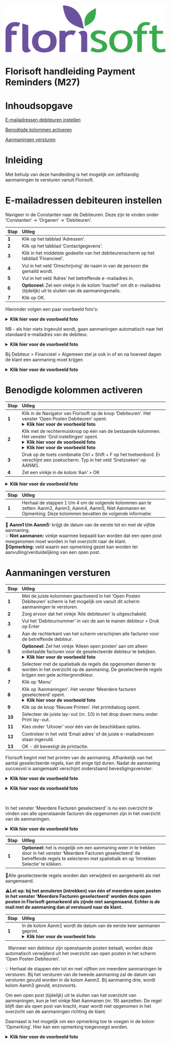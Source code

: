 <img src="../../fslogo.png"/>

# Florisoft handleiding Payment Reminders (M27)

# Inhoudsopgave 

[E-mailadressen debiteuren instellen](#optioneel-mailadressen-debiteuren-instellen)

[Benodigde kolommen activeren](#benodigde-kolommen-activeren)

[Aanmaningen versturen](#aanmaningen-versturen)

# Inleiding

Met behulp van deze handleiding is het mogelijk om zelfstandig aanmaningen te versturen vanuit Florisoft.

# E-mailadressen debiteuren instellen

Navigeer in de Constanten naar de Debiteuren. Deze zijn te vinden onder ‘Constanten’ -> ‘Organen’ -> ‘Debiteuren’.


|Stap|Uitleg|
|:--|:--|
|**1**| Klik op het tabblad ‘Adressen’.
|**2**| Klik op het tabblad ‘Contactgegevens’.
|**3**|Klik in het middelste gedeelte van het debiteurenscherm op het tabblad ‘Financieel’.
|**4**| Vul in het veld ‘Omschrijving’ de naam in van de persoon die gemaild wordt.
|**5**|Vul in het veld ‘Adres’ het betreffende e-mailadres in.
|**6**| **Optioneel:** Zet een vinkje in de kolom ‘Inactief’ om dit e-mailadres (tijdelijk) uit te sluiten van de aanmaningsmails.
|**7**| Klik op OK.

Hieronder volgen een paar voorbeeld foto's:
<details><summary><b>Klik hier voor de voorbeeld foto</b></summary><img src=".Gebruikershandleiding Aanmanen\media\image2.png"/></details>

NB - als hier niets ingevuld wordt, gaan aanmaningen automatisch naar het standaard e-mailadres van de debiteur.

<details><summary><b>Klik hier voor de voorbeeld foto</b></summary><img src=".Gebruikershandleiding Aanmanen\media\image3.png"/></details>

Bij Debiteur > Financieel > Algemeen stel je ook in of en na hoeveel dagen de klant een aanmaning moet krijgen

<details><summary><b>Klik hier voor de voorbeeld foto</b></summary><img src=".Gebruikershandleiding Aanmanen\media\image2-1.png"/></details>


# Benodigde kolommen activeren

|Stap|Uitleg|
|:--|:--|
|**1**| Klik in de Navigator van Florisoft op de knop ‘Debiteuren’. Het venster ‘Open Posten Debiteuren’ opent.<details><summary><b>Klik hier voor de voorbeeld foto</b></summary><img src=".Gebruikershandleiding Aanmanen\media\image4.png"/></details>
|**2**| Klik met de rechtermuisknop op één van de bestaande kolommen. Het venster ‘Grid instellingen’ opent.<details><summary><b>Klik hier voor de voorbeeld foto</b></summary><img src=".Gebruikershandleiding Aanmanen\media\image5.png"/></details><details><summary><b>Klik hier voor de voorbeeld foto</b></summary><img src=".Gebruikershandleiding Aanmanen\media\image6.png"/></details>
|**3**| Druk op de toets combinatie Ctrl + Shift + F op het toetsenbord. Er verschijnt een zoekscherm. Typ in het veld ‘Snelzoeken’ op AANM1. 
|**4**| Zet een vinkje in de kolom ‘Aan’ > OK
<details><summary><b>Klik hier voor de voorbeeld foto</b></summary><img src=".Gebruikershandleiding Aanmanen\media\image7.png"/></details> 

|Stap|Uitleg|
|:--|:--|
|**1**| Herhaal de stappen 1 t/m 4 om de volgende kolommen aan te zetten: Aanm2, Aanm3, Aanm4, Aanm5, Niet Aanmanen en Opmerking. Deze kolommen bevatten de volgende informatie:

:memo: **Aanm1 t/m Aanm5:** krijgt de datum van de eerste tot en met de vijfde aanmaning.  
:bulb: **Niet aanmanen:** vinkje waarmee bepaald kan worden dat een open post meegenomen moet worden in het overzicht naar de klant.  
:memo:**Opmerking:** veld waarin een opmerking gezet kan worden ter aanvulling/verduidelijking van een open post.

# Aanmaningen versturen

|Stap|Uitleg|
|:--|:--|
|**1**| Met de juiste kolommen geactiveerd in het ‘Open Posten Debiteuren’ scherm is het mogelijk om vanuit dit scherm aanmaningen te versturen.
|**2**|Zorg ervoor dat het vinkje ‘Alle debiteuren’ is uitgeschakeld.
|**3**| Vul het ‘Debiteurnummer’ in van de aan te manen debiteur > Druk op Enter
|**4**| Aan de rechterkant van het scherm verschijnen alle facturen voor de betreffende debiteur.
|**5**| **Optioneel:** Zet het vinkje ‘Alleen open posten’ aan om alleen onbetaalde facturen voor de geselecteerde debiteur te bekijken. <details><summary><b>Klik hier voor de voorbeeld foto</b></summary><img src=".Gebruikershandleiding Aanmanen\media\image8.png"/></details>
|**6**|Selecteer met de spatiebalk de regels die opgenomen dienen te worden in het overzicht op de aanmaning. De geselecteerde regels krijgen een gele achtergrondkleur.
|**7**|Klik op ‘Menu’
|**8**|Klik op ‘Aanmaningen’. Het venster ‘Meerdere facturen geselecteerd’ opent. <details><summary><b>Klik hier voor de voorbeeld foto</b></summary><img src=".Gebruikershandleiding Aanmanen\media\image9.png"/></details>
|**9**|Klik op de knop ‘Nieuwe Printen’. Het printdialoog opent.
|**10**| Selecteer de juiste lay-out (nr. 10) in het drop down menu onder Print lay-out.
|**11**| Kies onder ‘Uitvoer’ voor één van de beschikbare opties.
|**12**| Controleer in het veld ‘Email adres’ of de juiste e-mailadressen staan ingevuld.
|**13**| OK - dit bevestigt de printactie.

Florisoft begint met het printen van de aanmaning. Afhankelijk van het aantal geselecteerde regels, kan dit enige tijd duren. Nadat de aanmaning succesvol is aangemaakt verschijnt onderstaand bevestigingsvenster:<details><summary><b>Klik hier voor de voorbeeld foto</b></summary><img src=".Gebruikershandleiding Aanmanen\media\image10.png"/></details>

<details><summary><b>Klik hier voor de voorbeeld foto</b></summary><img src=".Gebruikershandleiding Aanmanen\media\image11.png"/></details>

&nbsp;

In het venster ‘Meerdere Facturen geselecteerd’ is nu een overzicht te vinden van alle openstaande facturen die opgenomen zijn in het overzicht van de aanmaningen.

<details><summary><b>Klik hier voor de voorbeeld foto</b></summary><img src=".Gebruikershandleiding Aanmanen\media\image12.png"/></details>

|Stap|Uitleg|
|:--|:--|
|**1**| **Optioneel:** het is mogelijk om een aanmaning weer in te trekken door in het venster ‘Meerdere Facturen geselecteerd’ de betreffende regels te selecteren met spatiebalk en op ‘Intrekken Selectie’ te klikken.
:memo:Alle geselecteerde regels worden dan verwijderd en aangemerkt als niet aangemaand.

:warning:**Let op: bij het annuleren (intrekken) van één of meerdere open posten in het venster ‘Meerdere Facturen geselecteerd’ worden deze open posten in Florisoft gemarkeerd als zijnde niet aangemaand. Echter is de mail met de aanmaning dan al verstuurd naar de klant.**

|Stap|Uitleg|
|:--|:--|
|**1**|In de kolom Aanm1 wordt de datum van de eerste keer aanmanen geprint. <details><summary><b>Klik hier voor de voorbeeld foto</b></summary><img src=".Gebruikershandleiding Aanmanen\media\image13.png"/></details>

&nbsp;
Wanneer een debiteur zijn openstaande posten betaalt, worden deze automatisch verwijderd uit het overzicht van open posten in het scherm ‘Open Posten Debiteuren’.

:bulb: Herhaal de stappen één tot en met vijftien om meerdere aanmaningen te versturen. Bij het versturen van de tweede aanmaning zal de datum van versturen gevuld worden in de kolom Aanm2. Bij aanmaning drie, wordt kolom Aanm3 gevuld, enzovoorts.

Om een open post (tijdelijk) uit te sluiten van het overzicht van aanmaningen, kun je het vinkje Niet Aanmanen (nr. 19) aanzetten. De regel blijft dan als open post van kracht, maar wordt niet opgenomen in het overzicht van de aanmaningen richting de klant.

Daarnaast is het mogelijk om een opmerking toe te voegen in de kolom ‘Opmerking’. Hier kan een opmerking toegevoegd worden. 

<details><summary><b>Klik hier voor de voorbeeld foto</b></summary><img src=".Gebruikershandleiding Aanmanen\media\image14.png"/></details>

